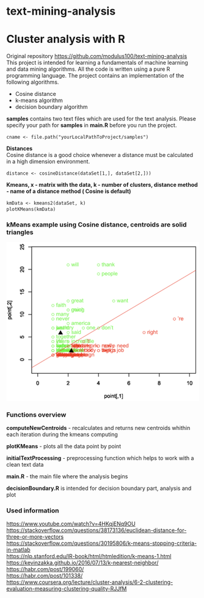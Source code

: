# text-mining-analysis
# Cluster analysis with R

Original repository https://github.com/modulus100/text-mining-analysis
This project is intended for learning a fundamentals of machine learning and data mining
algorithms. All the code is written using a pure R programming language. 
The project contains an implementation of the following algorithms.

* Cosine distance
* k-means algorithm
* decision boundary algorithm

**samples** contains two text files which are used for the text analysis.
Please specify your path for **samples** in
**main.R** before you run the project.

```
cname <- file.path("yourLocalPathToProject/samples")
```

**Distances**  
Cosine distance is a good choice whenever a distance must be calculated in a high dimension environment.
```
distance <- cosineDistance(dataSet[1,], dataSet[2,]))
```

**Kmeans, x - matrix with the data, k - number of clusters, 
distance method - name of a distance method ( Cosine is default)**
```
kmData <- kmeans2(dataSet, k)
plotKMeans(kmData)
```

### kMeans example using Cosine distance, centroids are solid triangles
![alt text](Images/output.png "kMeans")

### Functions overview

**computeNewCentroids** - recalculates and returns new centroids whithin each iteration during 
 the kmeans computing
 
 **plotKMeans** - plots all the data point by point
 
 **initialTextProcessing** - preprocessing function which helps to work with a clean text data
 
 **main.R** - the main file where the analysis begins
 
 **decisionBoundary.R** is intended for decision boundary part, analysis and plot

### Used information

https://www.youtube.com/watch?v=4HKqjENq9OU  
https://stackoverflow.com/questions/38173136/euclidean-distance-for-three-or-more-vectors  
https://stackoverflow.com/questions/30195806/k-means-stopping-criteria-in-matlab  
https://nlp.stanford.edu/IR-book/html/htmledition/k-means-1.html  
https://kevinzakka.github.io/2016/07/13/k-nearest-neighbor/  
https://habr.com/post/199060/  
https://habr.com/post/101338/  
https://www.coursera.org/lecture/cluster-analysis/6-2-clustering-evaluation-measuring-clustering-quality-RJJfM  

